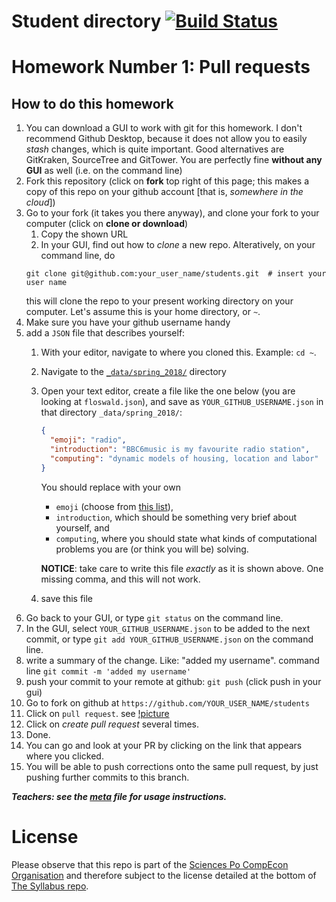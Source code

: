# Student directory [![Build Status](https://travis-ci.org/ScPo-CompEcon/students.svg?branch=gh-pages)](https://travis-ci.org/ScPo-CompEcon/students)

# Homework Number 1: Pull requests

## How to do this homework

1. You can download a GUI to work with git for this homework. I don't recommend Github Desktop, because it does not allow you to easily *stash* changes, which is quite important. Good alternatives are GitKraken, SourceTree and GitTower. You are perfectly fine **without any GUI** as well (i.e. on the command line)
1. Fork this repository (click on **fork** top right of this page; this makes a copy of this repo on your github account [that is, *somewhere in the cloud*])
1. Go to your fork (it takes you there anyway), and clone your fork to your computer (click on **clone or download**)
	1. Copy the shown URL
	1. In your GUI, find out how to *clone* a new repo. Alteratively, on your command line, do 
	```
	git clone git@github.com:your_user_name/students.git  # insert your user name
	```
	this will clone the repo to your present working directory on your computer. Let's assume this is your home directory, or `~`.
1. Make sure you have your github username handy
1. add a `JSON` file that describes yourself:
	1. With your editor, navigate to where you cloned this. Example: `cd ~`.
	1. Navigate to the [`_data/spring_2018/`](_data/) directory
	1. Open your text editor, create a file like the one below (you are looking at `floswald.json`), and save as `YOUR_GITHUB_USERNAME.json` in that directory `_data/spring_2018/`:

		```json
		{
		  "emoji": "radio",
		  "introduction": "BBC6music is my favourite radio station",
		  "computing": "dynamic models of housing, location and labor"
		}
		```
		You should replace with your own 
		
		* `emoji` (choose from [this list](http://www.emoji-cheat-sheet.com/)), 
		* `introduction`, which should be something very brief about yourself, and 
		* `computing`, where you should state what kinds of computational problems you are (or think you will be) solving.

		**NOTICE**: take care to write this file *exactly* as it is shown above. One missing comma, and this will not work. 

	1. save this file
1. Go back to your GUI, or type `git status` on the command line.
1. In the GUI, select `YOUR_GITHUB_USERNAME.json` to be added to the next commit, or type `git add YOUR_GITHUB_USERNAME.json` on the command line.
1. write a summary of the change. Like: "added my username". command line `git commit -m 'added my username'`
1. push your commit to your remote at github: `git push` (click push in your gui)
1. Go to fork on github at `https://github.com/YOUR_USER_NAME/students`
1. Click on `pull request`. see [!picture](PR.png)
1. Click on *create pull request* several times. 
1. Done.
1. You can go and look at your PR by clicking on the link that appears where you clicked.
1. You will be able to push corrections onto the same pull request, by just pushing further commits to this branch. 


***Teachers: see the [meta](meta.md) file for usage instructions.***


# License

Please observe that this repo is part of the [Sciences Po CompEcon Organisation](https://github.com/ScPo-CompEcon) and therefore subject to the license detailed at the bottom of [The Syllabus repo](https://github.com/ScPo-CompEcon/Syllabus).
